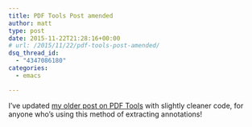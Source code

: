 ```yaml
---
title: PDF Tools Post amended
author: matt
type: post
date: 2015-11-22T21:28:16+00:00
# url: /2015/11/22/pdf-tools-post-amended/
dsq_thread_id:
  - "4347086180"
categories:
  - emacs

---
```

I&#8217;ve updated [my older post on PDF Tools][1] with slightly cleaner code, for anyone who&#8217;s using this method of extracting annotations!

 [1]: http://matt.hackinghistory.ca/2015/11/11/note-taking-with-pdf-tools/
